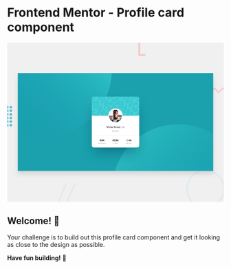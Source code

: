 # Frontend Mentor - Profile card component

![Design preview for the Profile card component coding challenge](./design/desktop-preview.jpg)

## Welcome! 👋

Your challenge is to build out this profile card component and get it looking as close to the design as possible.

**Have fun building!** 🚀
